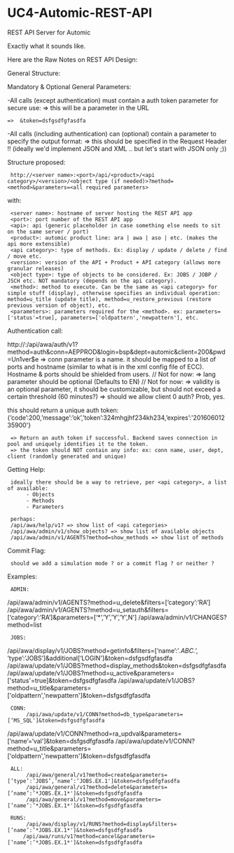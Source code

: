 # UC4-Automic-REST-API
REST API Server for Automic

Exactly what it sounds like.

Here are the Raw Notes on REST API Design:

General Structure:

Mandatory & Optional General Parameters:

-All calls (except authentication) must contain a auth token parameter for secure use: => this will be a parameter in the URL

    =>  &token=dsfgsdfgfasdfa

-All calls (including authentication) can (optional) contain a parameter to specify the output format: => this should be specified in the Request Header !!
     (ideally we'd implement JSON and XML .. but let's start with JSON only ;))

Structure proposed:

     http://<server name>:<port>/api/<product>/<api category>/<version>/<object type (if needed)>?method=<method>&parameters=<all required parameters>

with:

     <server name>: hostname of server hosting the REST API app
     <port>: port number of the REST API app
     <api>: api (generic placeholder in case something else needs to sit on the same server / port)
     <product>: automic product line: ara | awa | aso | etc. (makes the api more extensible)
     <api category>: type of methods. Ex: display / update / delete / find / move etc. 
     <version>: version of the API + Product + API category (allows more granular releases)
     <object type>: type of objects to be considered. Ex: JOBS / JOBP / JSCH etc. NOT mandatory (depends on the api category).
     <method>: method to execute. Can be the same as <api category> for simple stuff (display), otherwise specifies an individual operation: method=u_title (update title), method=u_restore_previous (restore previous version of object), etc.
     <parameters>: parameters required for the <method>. ex: parameters=['status'=true], parameters=['oldpattern','newpattern'], etc.
     
Authentication call:

http://<server name>:<port>/api/awa/auth/v1?method=auth&conn=AEPPROD&login=bsp&dept=automic&client=200&pwd=Un1ver$e
     => conn parameter is a name. it should be mapped to a list of ports and hostname (similar to what is in the xml config file of ECC). Hostname & ports should be shielded from users.
    // Not for now: => lang parameter should be optional (Defaults to EN)
    // Not for now:  => validity is an optional parameter, it should be customizable, but should not exceed a certain threshold (60 minutes?)
     => should we allow client 0 auth? Prob, yes.
   
this should return a unique auth token:
     {‘code’:200,’message’:’ok’,’token’:324mhgjhf234kh234,’expires’:'20160601235900'}

     => Return an auth token if successful. Backend saves connection in pool and uniquely identifies it to the token.
     => the token should NOT contain any info: ex: conn name, user, dept, client (randomly generated and unique)

Getting Help:

     ideally there should be a way to retrieve, per <api category>, a list of available:
          - Objects
          - Methods
          - Parameters
     
     perhaps:
     /api/awa/help/v1? => show list of <api categories>
     /api/awa/admin/v1/show_objects? => show list of available objects
     /api/awa/admin/v1/AGENTS?method=show_methods => show list of methods

Commit Flag:

     should we add a simulation mode ? or a commit flag ? or neither ?

Examples:

     ADMIN:
/api/awa/admin/v1/AGENTS?method=u_delete&filters=[‘category’:’RA’]
/api/awa/admin/v1/AGENTS?method=u_setauth&filters=[‘category’:’RA’]&parameters=[‘*’,’Y’,’Y’,’Y’,N']
/api/awa/admin/v1/CHANGES?method=list

     JOBS:
/api/awa/display/v1/JOBS?method=getinfo&filters=[‘name’:’*.ABC.*’, ’type’:’JOBS’]&additional[‘LOGIN']&token=dsfgsdfgfasdfa
/api/awa/update/v1/JOBS?method=display_methods&token=dsfgsdfgfasdfa
/api/awa/update/v1/JOBS?method=u_active&parameters=['status'=true]&token=dsfgsdfgfasdfa
/api/awa/update/v1/JOBS?method=u_title&parameters=['oldpattern','newpattern']&token=dsfgsdfgfasdfa

     CONN:
          /api/awa/update/v1/CONN?method=db_type&parameters=[’MS_SQL']&token=dsfgsdfgfasdfa
/api/awa/update/v1/CONN?method=ra_updval&parameters=[’name’=‘val']&token=dsfgsdfgfasdfa
/api/awa/update/v1/CONN?method=u_title&parameters=['oldpattern','newpattern']&token=dsfgsdfgfasdfa

     ALL:
          /api/awa/general/v1?method=create&parameters=[’type’:’JOBS’,’name’:’JOBS.EX.1']&token=dsfgsdfgfasdfa
          /api/awa/general/v1?method=delete&parameters=[’name’:’*JOBS.EX.1*']&token=dsfgsdfgfasdfa
          /api/awa/general/v1?method=move&parameters=[’name’:’*JOBS.EX.1*']&token=dsfgsdfgfasdfa

     RUNS:
          /api/awa/display/v1/RUNS?method=display&filters=[’name’:’*JOBS.EX.1*']&token=dsfgsdfgfasdfa
         /api/awa/runs/v1?method=cancel&parameters=[’name’:’*JOBS.EX.1*']&token=dsfgsdfgfasdfa

